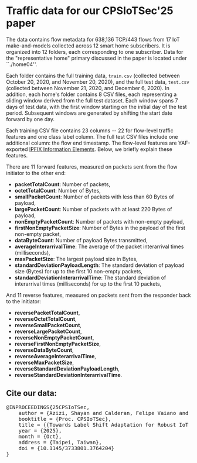 # Traffic data for our CPSIoTSec'25 paper

The data contains flow metadata for 638,136 TCP/443 flows from 17 IoT make-and-models collected across 12 smart home subscribers. It is organized into 12 folders, each corresponding to one subscriber. Data for the "representative home" primary discussed in the paper is located under ``./home04''. 

Each folder contains the full training data, ``train.csv`` (collected between October 20, 2020, and November 20, 2020), and the full test data, ``test.csv`` (collected between November 21, 2020, and December 6, 2020). In addition, each home's folder contains 8 CSV files, each representing a sliding window derived from the full test dataset. Each window spans 7 days of test data, with the first window starting on the initial day of the test period. Subsequent windows are generated by shifting the start date forward by one day.

Each training CSV file contains 23 columns -- 22 for flow-level traffic features and one class label column. The full test CSV files include one additional column: the flow end timestamp. The flow-level features are YAF-exported [IPFIX Information Elements](https://tools.netsa.cert.org/yaf/docs.html#yaf-3-rec-tmpl). Below, we briefly explain these features.  

There are 11 forward features, measured on packets sent from the flow initiator to the other end:
- **packetTotalCount**: Number of packets,
- **octetTotalCount**: Number of Bytes,
- **smallPacketCount**: Number of packets with less than 60 Bytes of payload,
- **largePacketCount**: Number of packets with at least 220 Bytes of payload,
- **nonEmptyPacketCount**: Number of packets with non-empty payload,
- **firstNonEmptyPacketSize**: Number of Bytes in the payload of the first non-empty packet,
- **dataByteCount**: Number of payload Bytes transmitted,
- **averageInterarrivalTime**: The average of the packet interarrival times (milliseconds),
- **maxPacketSize**: The largest payload size in Bytes,
- **standardDeviationPayloadLength**: The standard deviation of payload size (Bytes) for up to the first 10 non-empty packets,
- **standardDeviationInterarrivalTime**: The standard deviation of interarrival times (milliseconds) for up to the first 10 packets,

And 11 reverse features, measured on packets sent from the responder back to the initiator:
- **reversePacketTotalCount**,
- **reverseOctetTotalCount**,
- **reverseSmallPacketCount**,
- **reverseLargePacketCount**,
- **reverseNonEmptyPacketCount**,
- **reverseFirstNonEmptyPacketSize**,
- **reverseDataByteCount**,
- **reverseAverageInterarrivalTime**,
- **reverseMaxPacketSize**,
- **reverseStandardDeviationPayloadLength**,
- **reverseStandardDeviationInterarrivalTime**.


## Cite our data:
<pre>
@INPROCEEDINGS{25CPSIoTSec,
    author = {Azizi, Shayan and Calderan, Felipe Vaiano and Okui, Norihiro and Nakahara, Masataka and Kubota, Ayumu and Quiles, Marcos G. and Batista, Gustavo and Habibi Gharakheili, Hassan},
    booktitle = {Proc. CPSIoTSec},
    title = {{Towards Label Shift Adaptation for Robust IoT Device Identification}},
    year = {2025},
    month = {Oct},
    address = {Taipei, Taiwan},
    doi = {10.1145/3733801.3764204}
}
